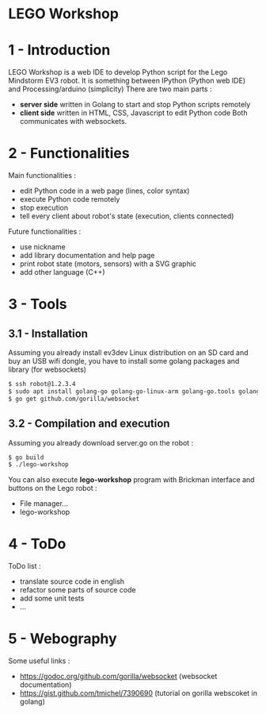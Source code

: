 # LEGO Workshop


1 - Introduction
================
LEGO Workshop is a web IDE to develop Python script for the Lego Mindstorm EV3 robot.
It is something between IPython (Python web IDE) and Processing/arduino (simplicity)
There are two main parts :
  * **server side** written in Golang to start and stop Python scripts remotely
  * **client side** written in HTML, CSS, Javascript to edit Python code
Both communicates with websockets.


2 - Functionalities
===================
Main functionalities :
  * edit Python code in a web page (lines, color syntax)
  * execute Python code remotely
  * stop execution
  * tell every client about robot's state (execution, clients connected)

Future functionalities :
  * use nickname
  * add library documentation and help page
  * print robot state (motors, sensors) with a SVG graphic
  * add other language (C++)


3 - Tools
==========
3.1 - Installation
------------------
Assuming you already install ev3dev Linux distribution on an SD card and buy
an USB wifi dongle, you have to install some golang packages and library (for
websockets)
```bash
$ ssh robot@1.2.3.4
$ sudo apt install golang-go golang-go-linux-arm golang-go.tools golang-src (packages de base)
$ go get github.com/gorilla/websocket
```

3.2 - Compilation and execution
-------------------------------
Assuming you already download server.go on the robot :
```bash
$ go build
$ ./lego-workshop
```
You can also execute **lego-workshop** program with Brickman interface and
buttons on the Lego robot :
  * File manager...
  * lego-workshop


4 - ToDo
========
ToDo list :
  * translate source code in english
  * refactor some parts of source code
  * add some unit tests
  * ...


5 - Webography
===============
Some useful links :
  * https://godoc.org/github.com/gorilla/websocket (websocket documentation)
  * https://gist.github.com/tmichel/7390690 (tutorial on gorilla webscoket in golang)
